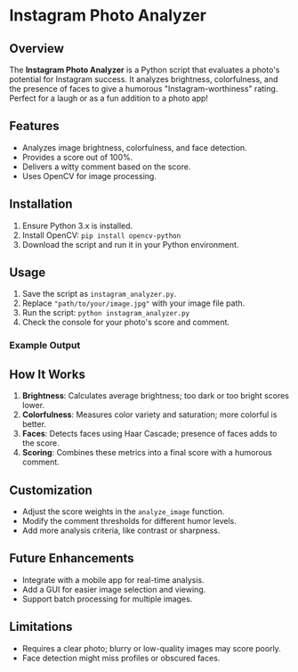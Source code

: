 # Instagram Photo Analyzer

## Overview
The **Instagram Photo Analyzer** is a Python script that evaluates a photo's potential for Instagram success. It analyzes brightness, colorfulness, and the presence of faces to give a humorous "Instagram-worthiness" rating. Perfect for a laugh or as a fun addition to a photo app!

## Features
- Analyzes image brightness, colorfulness, and face detection.
- Provides a score out of 100%.
- Delivers a witty comment based on the score.
- Uses OpenCV for image processing.

## Installation
1. Ensure Python 3.x is installed.
2. Install OpenCV: `pip install opencv-python`
3. Download the script and run it in your Python environment.

## Usage
1. Save the script as `instagram_analyzer.py`.
2. Replace `"path/to/your/image.jpg"` with your image file path.
3. Run the script: `python instagram_analyzer.py`
4. Check the console for your photo's score and comment.

### Example Output

## How It Works
1. **Brightness**: Calculates average brightness; too dark or too bright scores lower.
2. **Colorfulness**: Measures color variety and saturation; more colorful is better.
3. **Faces**: Detects faces using Haar Cascade; presence of faces adds to the score.
4. **Scoring**: Combines these metrics into a final score with a humorous comment.

## Customization
- Adjust the score weights in the `analyze_image` function.
- Modify the comment thresholds for different humor levels.
- Add more analysis criteria, like contrast or sharpness.

## Future Enhancements
- Integrate with a mobile app for real-time analysis.
- Add a GUI for easier image selection and viewing.
- Support batch processing for multiple images.

## Limitations
- Requires a clear photo; blurry or low-quality images may score poorly.
- Face detection might miss profiles or obscured faces.
